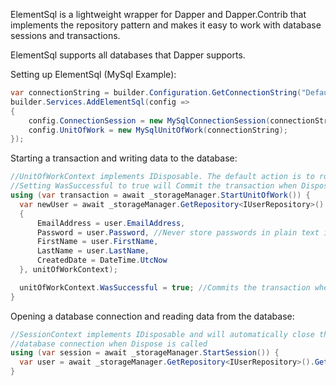 ElementSql is a lightweight wrapper for Dapper and Dapper.Contrib that implements the repository pattern and makes it easy to work with database sessions and transactions.

ElementSql supports all databases that Dapper supports.

Setting up ElementSql (MySql Example):

```csharp
var connectionString = builder.Configuration.GetConnectionString("DefaultConnectionString")!;
builder.Services.AddElementSql(config =>
{
    config.ConnectionSession = new MySqlConnectionSession(connectionString);
    config.UnitOfWork = new MySqlUnitOfWork(connectionString);
});
```

Starting a transaction and writing data to the database:

```csharp
//UnitOfWorkContext implements IDisposable. The default action is to rollback on error.
//Setting WasSuccessful to true will Commit the transaction when Dispose is called.
using (var transaction = await _storageManager.StartUnitOfWork()) {
  var newUser = await _storageManager.GetRepository<IUserRepository>().Add(new User
  {
      EmailAddress = user.EmailAddress,
      Password = user.Password, //Never store passwords in plain text in a real world application
      FirstName = user.FirstName,
      LastName = user.LastName,
      CreatedDate = DateTime.UtcNow
  }, unitOfWorkContext);

  unitOfWorkContext.WasSuccessful = true; //Commits the transaction when Dispose is called
}
```

Opening a database connection and reading data from the database:

```csharp
//SessionContext implements IDisposable and will automatically close the
//database connection when Dispose is called
using (var session = await _storageManager.StartSession()) {
  var user = await _storageManager.GetRepository<IUserRepository>().GetById(id, sessionContext);
}
```
